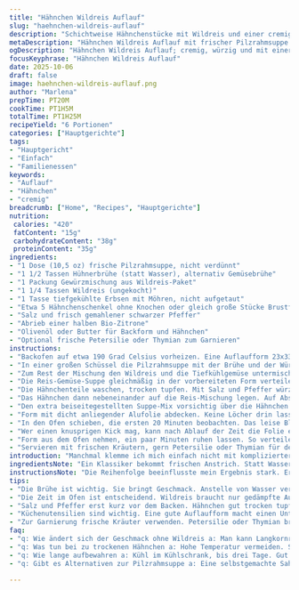 ```yaml
---
title: "Hähnchen Wildreis Auflauf"
slug: "haehnchen-wildreis-auflauf"
description: "Schichtweise Hähnchenstücke mit Wildreis und einer cremigen Sauce aus frischer Pilzrahmsuppe. Ersetzt die Wasserbasis durch Brühe für mehr Aroma. Statt fester Karotten nehme ich tiefgekühlte Gemüsemischung, so entfällt schnippeln. Abrieb von Zitronenschale gibt dem Ganzen ein frisches, überraschendes Aroma. Backzeit minimal verlängert, damit das Hähnchen zart bleibt und der Reis aufquillt, ohne matschig zu werden. Feine Gewürze und richtige Folienabdeckung bewahren die Saftigkeit. Einfach zu variieren, wenn kein Wildreis da ist. Praxis: kein Anbrennen vermeiden, Sauce leicht kopfüber gießen, schmeckt warm und sogar als Rest am nächsten Tag."
metaDescription: "Hähnchen Wildreis Auflauf mit frischer Pilzrahmsuppe und Zitrone; aromatisch und nahrhaft, perfekt für gesellige Abende."
ogDescription: "Hähnchen Wildreis Auflauf; cremig, würzig und mit einer frischen Zitronennote – ideal für alle, die einfach und lecker essen wollen."
focusKeyphrase: "Hähnchen Wildreis Auflauf"
date: 2025-10-06
draft: false
image: haehnchen-wildreis-auflauf.png
author: "Marlena"
prepTime: PT20M
cookTime: PT1H5M
totalTime: PT1H25M
recipeYield: "6 Portionen"
categories: ["Hauptgerichte"]
tags:
- "Hauptgericht"
- "Einfach"
- "Familienessen"
keywords:
- "Auflauf"
- "Hähnchen"
- "cremig"
breadcrumb: ["Home", "Recipes", "Hauptgerichte"]
nutrition: 
 calories: "420"
 fatContent: "15g"
 carbohydrateContent: "38g"
 proteinContent: "35g"
ingredients:
- "1 Dose (10,5 oz) frische Pilzrahmsuppe, nicht verdünnt"
- "1 1/2 Tassen Hühnerbrühe (statt Wasser), alternativ Gemüsebrühe"
- "1 Packung Gewürzmischung aus Wildreis-Paket"
- "1 1/4 Tassen Wildreis (ungekocht)"
- "1 Tasse tiefgekühlte Erbsen mit Möhren, nicht aufgetaut"
- "Etwa 5 Hähnchenschenkel ohne Knochen oder gleich große Stücke Brustfleisch"
- "Salz und frisch gemahlener schwarzer Pfeffer"
- "Abrieb einer halben Bio-Zitrone"
- "Olivenöl oder Butter für Backform und Hähnchen"
- "Optional frische Petersilie oder Thymian zum Garnieren"
instructions:
- "Backofen auf etwa 190 Grad Celsius vorheizen. Eine Auflaufform 23x33 cm leicht mit Öl oder Butter einfetten. Das verhindert Kleben und sorgt für leichte Reinigung."
- "In einer großen Schüssel die Pilzrahmsuppe mit der Brühe und der Würzmischung verrühren. Wesentlich ist, die Würze komplett zu lösen, damit später keine Klümpchen entstehen. Von diesem Mix etwa 150 ml abnehmen und beiseite stellen, dient später als gezieltes Flavour-Topping."
- "Zum Rest der Mischung den Wildreis und die Tiefkühlgemüse untermischen. Tiefgekühlte Erbsen und Möhren haben den Vorteil, dass sie beim Backen nicht matschig werden, sondern Biss behalten."
- "Die Reis-Gemüse-Suppe gleichmäßig in der vorbereiteten Form verteilen. Wichtig: Nicht zu stark drücken, sonst wird das ganze kompakter als gewollt."
- "Die Hähnchenteile waschen, trocken tupfen. Mit Salz und Pfeffer würzen, Zitronenabrieb hinzufügen. Das gibt die nötige Frische und hebt das erdige Aroma vom Wildreis."
- "Das Hähnchen dann nebeneinander auf die Reis-Mischung legen. Auf Abstand achten, damit alles gleichmäßig gart."
- "Den extra beiseitegestellten Suppe-Mix vorsichtig über die Hähnchen verteilen. Hier reicht ein langsames Gießen, sonst läuft alles runter und Sauce fehlt im Inneren."
- "Form mit dicht anliegender Alufolie abdecken. Keine Löcher drin lassen, sonst verliert man die wertvolle Feuchtigkeit. Für mehr Geschmack und saftige Fleischstruktur unbedingt luftdicht arbeiten."
- "In den Ofen schieben, die ersten 20 Minuten beobachten. Das leise Blubbern aus der Form zeigt, dass die Flüssigkeit arbeitet. Danach für weitere ca. 40 Minuten backen - mit Folie wohlgemerkt. Wichtig ist, dass das Hähnchen eine Innentemperatur von 74 Grad Celsius erreicht. Ein Thermometer ist Gold wert. Alternativ: Fleisch ist beim Eindrücken nicht mehr glasig, die Säfte laufen klar."
- "Wer einen knusprigen Kick mag, kann nach Ablauf der Zeit die Folie entfernen und die letzten 5 Minuten den Grill kurz anschalten. Dann beginnt die Haut leicht zu bräunen und wird geschmacklich intensiver. Aufpassen, nicht verbrennen."
- "Form aus dem Ofen nehmen, ein paar Minuten ruhen lassen. So verteilen sich die Säfte besser, der Reis wirkt fluffiger und nicht klebrig."
- "Servieren mit frischen Kräutern, gern Petersilie oder Thymian für den aromatischen Abschluss. Mit einem frischen Salat oder gedünstetem Brokkoli passt es prima zusammen."
introduction: "Manchmal klemme ich mich einfach nicht mit komplizierter Vorbereitung. Da war ich stur, hab den Wildreis nicht vorgekocht, um genau zu sein. Überraschung, die Zeit im Ofen verlängert sich, aber das Ergebnis lohnt sich für mich. Wildreis bringt diese leicht nussige Note, eine tolle Alternative zu normalem Langkornreis. Die Kombination mit cremiger Pilzrahmsuppe und einem Hauch Zitrone erzeugt eine aromatisch ausgewogene Grundbasis, die ich sonst nicht erwartet hätte. Die Tiefkühlgemüse sparen Aufwand und geben knackige, farbige Akzente, die den Auflauf lebendig machen. Die richtige Backzeit erkennst du nicht nur am Timer. Ich verlasse mich auf Dampfbildung im Wasserbad, Geräuschkulisse beim Kochen, und auf die Hähnchentemperatur. Kein Risiko bei zu trockenen Fleischstücken durch luftdichtes Abdecken mit Folie. Meine kleine Drehung mit Zitrone bringt den Unterschied - probiere es aus, man will das nicht mehr missen. Bleibt locker, probier aus, auch wenn die Zeit mal knapp ist, so ein Auflauf kann vieles retten."
ingredientsNote: "Ein Klassiker bekommt frischen Anstrich. Statt Wasser zwinge ich Brühe in den Mix - mehr Umami, keine Wässerigkeit. Manche greifen zu Dickmilch oder Sahne, das funktioniert, macht es aber schwerer. Du kannst normales Hähnchen nehmen, aber Knochenteile geben mehr Geschmack. Ohne Knochen wird das sauberer, aber musst gießen statt zupfen. Tiefkühlgemüse statt frische Möhren und Erbsen spart die Vorbereitung, außerdem sorgen Teile im Gefrorenen für festen Biss und Farbe. Frische Zitrone ist essentiell - du kannst Zitronensaft nehmen, aber Abrieb bringt dieses zarte Aroma, das man erst am Ende bemerkt. Pilzrahmsuppe muss nicht von der Dose sein - selbstgemacht geht, braucht aber Zeit und Ausdauer. Salz und Pfeffer sind Basis; zusätzlich könnte ich Knoblauch oder Paprikapulver probieren, je nach Geschmack. Wenn kein Wildreis zur Hand, nimm Naturreis oder Langkorn, aber Backzeit anpassen, achten auf Flüssigkeitsaufnahme."
instructionsNote: "Die Reihenfolge beeinflusste mein Ergebnis stark. Erst Suppe mit Brühe und Würze anrühren, das Mischungsverhältnis stimmt so, dass der Reis wunderbare Sättigung bekommt ohne pappig zu werden. Hälfte der Sauce beiseite nehmen, nicht weggießen! Diese Technik bringe ich immer wieder, um Geschmacksschichten zu schaffen. Kein einfaches gleichmäßiges Übergießen, sondern gezielte Beschichtung des Fleisches. Hähnchen trocken tupfen – das unterschätzt man oft, sonst wird es im Ofen kaum knusprig. Würzen erst vor dem Backen, sonst läuft alles raus. Dichtes Abdecken fundamental, sonst verdunstet zu viel und du bekommst trockenen Reis oder trockenes Fleisch. Backzeit schwankt durch Ofen; wichtig sind Geräusche im Auflauf – leichtes Blubbern als Zeichen. Nach 50 Minuten probiere ich die Konsistenz mit Gabel – Reis sollte weich, aber nicht matschig sein. Ich klemme mich nicht an Minuten, sondern an solchen Details auf, die Küchenprofis kennen. Am Schluss Wer mag nimmt Folie ab, Grill an, für letzten Finish - VORSICHT, hält man nicht auf. Ruhezeit hilft immer: Fleischsaft verteilt sich, Reis wird lockerer. Es lohnt sich, kein hektisches Aufschneiden direkt aus dem Ofen."
tips:
- "Die Brühe ist wichtig. Sie bringt Geschmack. Anstelle von Wasser verwenden. Frisch zubereitete Brühe oder Suppenreste sind ideal. Verwende Gemüsebrühe für eine leichtere Version."
- "Die Zeit im Ofen ist entscheidend. Wildreis braucht nur gedämpfte Aufmerksamkeit. Nach 50 Minuten probiere den Reis. Sollte er weich sein, aber noch Biss haben. Blubbern im Auflauf ist gutes Zeichen."
- "Salz und Pfeffer erst kurz vor dem Backen. Hähnchen gut trocken tupfen. Das hilft, die Haut schön knusprig zu machen. Zu viel Wasser, und es wird wenig knusprig. Das merkt man schnell."
- "Küchenutensilien sind wichtig. Eine gute Auflaufform macht einen Unterschied. Alufolie dicht abdecken, sonst entweicht zu viel Feuchtigkeit. Eine saftige Textur muss sein."
- "Zur Garnierung frische Kräuter verwenden. Petersilie oder Thymian bringen Frische. Anstelle von Frischkräutern gehen auch gefrorene. Aber frisches Aroma macht vieles einfacher."
faq:
- "q: Wie ändert sich der Geschmack ohne Wildreis a: Man kann Langkornreis nehmen. Braucht jedoch längere Kochzeit. Geschmack bleibt nicht gleich. Wildreis hat besonderen nussigen Charakter."
- "q: Was tun bei zu trockenen Hähnchen a: Hohe Temperatur vermeiden. Stattdessen auf niedrige Hitze garen. Die Folie sollte beim Backen immer drauf sein."
- "q: Wie lange aufbewahren a: Kühl im Kühlschrank, bis drei Tage. Gut in einem Behälter lagern. Kann aufgewärmt werden. Aber Sauce muss wieder gut werden, damit es saftig bleibt."
- "q: Gibt es Alternativen zur Pilzrahmsuppe a: Eine selbstgemachte Sahnesuppe funktioniert auch. Oder einfach eine andere cremige Suppe verwenden. Das Aroma ändert sich etwas, aber bleibt lecker."

---
```


